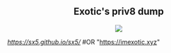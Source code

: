 </p>
<h2 align="center"> </> Exotic's priv8 dump </> </h2>
<p align="center">
<img align="center" src="https://wallup.net/wp-content/uploads/2017/11/17/212669-anime-code-748x449.jpg">
</p>


*https://sx5.github.io/sx5/* #OR  "https://imexotic.xyz"
